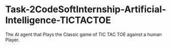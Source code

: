 # Task-2CodeSoftInternship-Artificial-Intelligence-TICTACTOE
The  AI agent that Plays the Classic game of TIC TAC TOE against a human Player.
